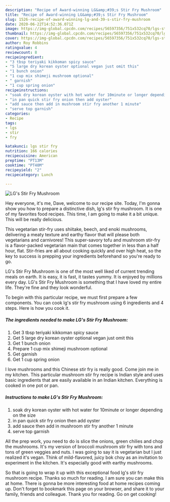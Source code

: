```yaml
---
description: "Recipe of Award-winning LG&amp;#39;s Stir Fry Mushroom"
title: "Recipe of Award-winning LG&amp;#39;s Stir Fry Mushroom"
slug: 1526-recipe-of-award-winning-lg-and-39-s-stir-fry-mushroom
date: 2020-06-22T14:52:36.071Z
image: https://img-global.cpcdn.com/recipes/56597356/751x532cq70/lgs-stir-fry-mushroom-recipe-main-photo.jpg
thumbnail: https://img-global.cpcdn.com/recipes/56597356/751x532cq70/lgs-stir-fry-mushroom-recipe-main-photo.jpg
cover: https://img-global.cpcdn.com/recipes/56597356/751x532cq70/lgs-stir-fry-mushroom-recipe-main-photo.jpg
author: Roy Robbins
ratingvalue: 4
reviewcount: 8
recipeingredient:
- "3 tbsp teriyaki kikkoman spicy sauce"
- "5 large dry korean oyster optional vegan just omit this"
- "1 bunch onion"
- "1 cup mix shimeji mushroom optional"
- " garnish"
- "1 cup spring onion"
recipeinstructions:
- "soak dry korean oyster with hot water for 10minute or longer depending on the size"
- "in pan quick stir fry onion then add oyster"
- "add sauce then add in mushroom stir fry another 1 minute"
- "serve top garnish"
categories:
- Recipe
tags:
- lgs
- stir
- fry

katakunci: lgs stir fry 
nutrition: 166 calories
recipecuisine: American
preptime: "PT13M"
cooktime: "PT40M"
recipeyield: "2"
recipecategory: Lunch

---
```



![LG&#39;s Stir Fry Mushroom](https://img-global.cpcdn.com/recipes/56597356/751x532cq70/lgs-stir-fry-mushroom-recipe-main-photo.jpg)

Hey everyone, it's me, Dave, welcome to our recipe site. Today, I'm gonna show you how to prepare a distinctive dish, lg&#39;s stir fry mushroom. It is one of my favorites food recipes. This time, I am going to make it a bit unique. This will be really delicious.

This vegetarian stir-fry uses shiitake, beech, and enoki mushrooms, delivering a meaty texture and earthy flavor that will please both vegetarians and carnivores! This super-savory tofu and mushroom stir-fry is a flavor-packed vegetarian main that comes together in less than a half hour, flat. Stir-fries are all about cooking quickly and over high heat, so the key to success is prepping your ingredients beforehand so you&#39;re ready to go.

LG&#39;s Stir Fry Mushroom is one of the most well liked of current trending meals on earth. It is easy, it is fast, it tastes yummy. It is enjoyed by millions every day. LG&#39;s Stir Fry Mushroom is something that I have loved my entire life. They're fine and they look wonderful.


To begin with this particular recipe, we must first prepare a few components. You can cook lg&#39;s stir fry mushroom using 6 ingredients and 4 steps. Here is how you cook it.

<!--inarticleads1-->

##### The ingredients needed to make LG&#39;s Stir Fry Mushroom:

1. Get 3 tbsp teriyaki kikkoman spicy sauce
1. Get 5 large dry korean oyster optional vegan just omit this
1. Get 1 bunch onion
1. Prepare 1 cup mix shimeji mushroom optional
1. Get  garnish
1. Get 1 cup spring onion


I love mushrooms and this Chinese stir fry is really good. Come join me in my kitchen. This particular mushroom stir fry recipe is Indian style and uses basic ingredients that are easily available in an Indian kitchen. Everything is cooked in one pot or pan. 

<!--inarticleads2-->

##### Instructions to make LG&#39;s Stir Fry Mushroom:

1. soak dry korean oyster with hot water for 10minute or longer depending on the size
1. in pan quick stir fry onion then add oyster
1. add sauce then add in mushroom stir fry another 1 minute
1. serve top garnish


All the prep work, you need to do is slice the onions, green chilies and chop the mushrooms. It&#39;s my version of broccoli mushroom stir fry with tons and tons of green veggies and nuts. I was going to say it is vegetarian but I just realized it&#39;s vegan. Think of mild-flavored, juicy bok choy as an invitation to experiment in the kitchen. It&#39;s especially good with earthy mushrooms. 

So that is going to wrap it up with this exceptional food lg&#39;s stir fry mushroom recipe. Thanks so much for reading. I am sure you can make this at home. There is gonna be more interesting food at home recipes coming up. Don't forget to bookmark this page on your browser, and share it to your family, friends and colleague. Thank you for reading. Go on get cooking!
